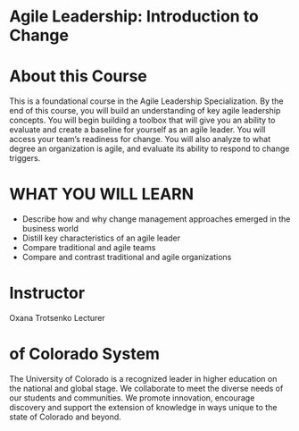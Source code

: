 # Agile Leadership: Introduction to Change


# About this Course
This is a foundational course in the Agile Leadership Specialization. By the end of this course, you will build an understanding of key agile leadership concepts. You will begin building a toolbox that will give you an ability to evaluate and create a baseline for yourself as an agile leader. You will access your team’s readiness for change. You will also analyze to what degree an organization is agile, and evaluate its ability to respond to change triggers.

# WHAT YOU WILL LEARN
- Describe how and why change management approaches emerged in the business world
- Distill key characteristics of an agile leader
- Compare traditional and agile teams
- Compare and contrast traditional and agile organizations

# Instructor
Oxana Trotsenko
Lecturer

#  of Colorado System
The University of Colorado is a recognized leader in higher education on the national and global stage. We collaborate to meet the diverse needs of our students and communities. We promote innovation, encourage discovery and support the extension of knowledge in ways unique to the state of Colorado and beyond.
